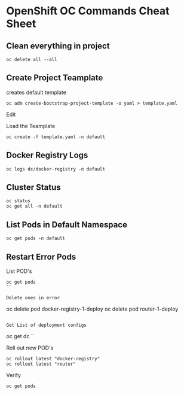 # OpenShift OC Commands Cheat Sheet

## Clean everything in project
```
oc delete all --all
```

## Create Project Teamplate

creates default template
```
oc adm create-bootstrap-project-template -o yaml > template.yaml
```

Edit

Load the Teamplate
```
oc create -f template.yaml -n default
```

## Docker Registry Logs
```
oc logs dc/docker-registry -n default
```

## Cluster Status
```
oc status
oc get all -n default
```

## List Pods in Default Namespace
```
oc get pods -n default
```

## Restart Error Pods

List POD's
```
oc get pods
``

Delete ones in error
```
oc delete pod docker-registry-1-deploy
oc delete pod router-1-deploy
```

Get List of deployment configs
```
oc get dc
``

Roll out new POD's
```
oc rollout latest "docker-registry"
oc rollout latest "router"
```

Verify
```
oc get pods
```
